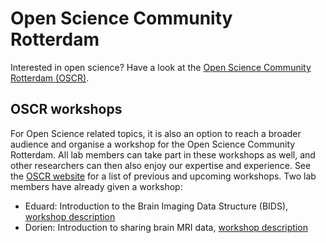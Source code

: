 # Open Science Community Rotterdam

Interested in open science? Have a look at the [Open Science Community Rotterdam (OSCR)](https://openscience-rotterdam.com).

## OSCR workshops

For Open Science related topics, it is also an option to reach a broader audience and organise a workshop for the Open Science Community Rotterdam. All lab members can take part in these workshops as well, and other researchers can then also enjoy our expertise and experience.
See the [OSCR website](https://www.openscience-rotterdam.com/categories/news/) for a list of previous and upcoming workshops. Two lab members have already given a workshop:

- Eduard: Introduction to the Brain Imaging Data Structure (BIDS), [workshop description](https://www.openscience-rotterdam.com/2020/09/intro-bids-sept2020/)
- Dorien: Introduction to sharing brain MRI data, [workshop description](https://www.openscience-rotterdam.com/2020/10/sharing-mri-oct2020/)
